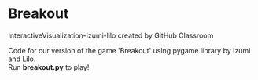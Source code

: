# Breakout
InteractiveVisualization-izumi-lilo created by GitHub Classroom  

Code for our version of the game 'Breakout' using pygame library by Izumi and Lilo.  
Run **breakout.py** to play!
